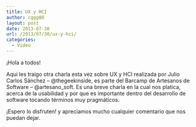 ```yaml
---
title: UX y HCI
author: cggg88
layout: post
date: 2013-07-30
url: /2013/07/30/ux-y-hci/
categories:
  - Video
---
```

¡Hola a todos!

Aqui les traigo otra charla esta vez sobre UX y HCI realizada por Julio Carlos Sánchez – @thegeekinside, es parte del Barcamp de Artesanos de Software – @artesano_soft. Es una breve charla en la cual nos platica, acerca de la usabilidad y por que es importante dentro del desarrollo de software tocando términos muy pragmáticos.

¡Espero lo disfruten! y apreciamos mucho cualquier comentario que nos puedan dejar.  


<div id="wp_fb_like_button" style="margin:5px 0;float:none;height:100px;">
  <fb:like href="http://artesanos.de/software/2013/07/30/ux-y-hci/" send="false" layout="like" width="450" show_faces="true" font="arial" action="" colorscheme="light"></fb:like>
</div>
